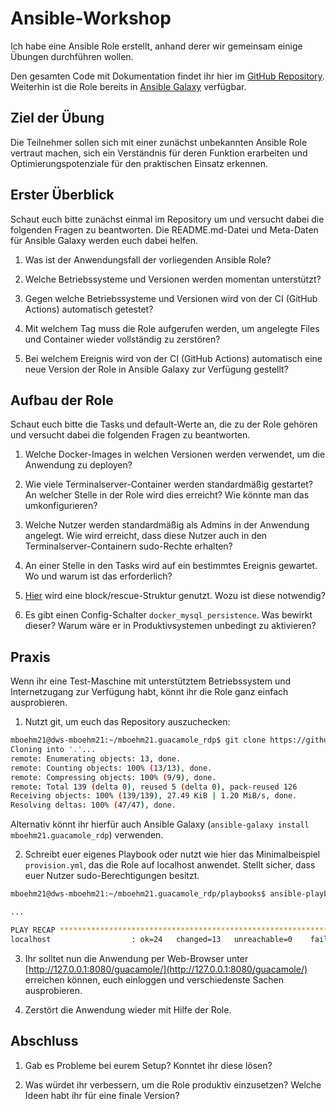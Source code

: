 # Ansible-Workshop
Ich habe eine Ansible Role erstellt, anhand derer wir gemeinsam einige Übungen durchführen wollen.

Den gesamten Code mit Dokumentation findet ihr hier im [GitHub Repository](https://github.com/mboehm21/ansible-guac-setup). Weiterhin ist die Role bereits in [Ansible Galaxy](https://galaxy.ansible.com/mboehm21/guacamole_rdp) verfügbar.

## Ziel der Übung

Die Teilnehmer sollen sich mit einer zunächst unbekannten Ansible Role vertraut machen, sich ein Verständnis für deren Funktion erarbeiten und Optimierungspotenziale für den praktischen Einsatz erkennen.

## Erster Überblick

Schaut euch bitte zunächst einmal im Repository um und versucht dabei die folgenden Fragen zu beantworten. Die README.md-Datei und Meta-Daten für Ansible Galaxy werden euch dabei helfen.

1. Was ist der Anwendungsfall der vorliegenden Ansible Role?

2. Welche Betriebssysteme und Versionen werden momentan unterstützt?

3. Gegen welche Betriebssysteme und Versionen wird von der CI (GitHub Actions) automatisch getestet?

4. Mit welchem Tag muss die Role aufgerufen werden, um angelegte Files und Container wieder vollständig zu zerstören?

5. Bei welchem Ereignis wird von der CI (GitHub Actions) automatisch eine neue Version der Role in Ansible Galaxy zur Verfügung gestellt?

## Aufbau der Role

Schaut euch bitte die Tasks und default-Werte an, die zu der Role gehören und versucht dabei die folgenden Fragen zu beantworten.

1. Welche Docker-Images in welchen Versionen werden verwendet, um die Anwendung zu deployen?

2. Wie viele Terminalserver-Container werden standardmäßig gestartet? An welcher Stelle in der Role wird dies erreicht? Wie könnte man das umkonfigurieren?

3. Welche Nutzer werden standardmäßig als Admins in der Anwendung angelegt. Wie wird erreicht, dass diese Nutzer auch in den Terminalserver-Containern sudo-Rechte erhalten?

4. An einer Stelle in den Tasks wird auf ein bestimmtes Ereignis gewartet. Wo und warum ist das erforderlich?

5. [Hier](https://github.com/mboehm21/ansible-guac-setup/blob/main/tasks/main.yml#L138) wird eine block/rescue-Struktur genutzt. Wozu ist diese notwendig?

6. Es gibt einen Config-Schalter `docker_mysql_persistence`. Was bewirkt dieser? Warum wäre er in Produktivsystemen unbedingt zu aktivieren?

## Praxis

Wenn ihr eine Test-Maschine mit unterstütztem Betriebssystem und Internetzugang zur Verfügung habt, könnt ihr die Role ganz einfach ausprobieren.

1. Nutzt git, um euch das Repository auszuchecken:

```bash
mboehm21@dws-mboehm21:~/mboehm21.guacamole_rdp$ git clone https://github.com/mboehm21/ansible-guac-setup .
Cloning into '.'...
remote: Enumerating objects: 13, done.
remote: Counting objects: 100% (13/13), done.
remote: Compressing objects: 100% (9/9), done.
remote: Total 139 (delta 0), reused 5 (delta 0), pack-reused 126
Receiving objects: 100% (139/139), 27.49 KiB | 1.20 MiB/s, done.
Resolving deltas: 100% (47/47), done.
```

Alternativ könnt ihr hierfür auch Ansible Galaxy (`ansible-galaxy install mboehm21.guacamole_rdp`) verwenden.

2. Schreibt euer eigenes Playbook oder nutzt wie hier das Minimalbeispiel `provision.yml`, das die Role auf localhost anwendet. Stellt sicher, dass euer Nutzer sudo-Berechtigungen besitzt.

```bash
mboehm21@dws-mboehm21:~/mboehm21.guacamole_rdp/playbooks$ ansible-playbook provision.yml 

...

PLAY RECAP ************************************************************************************************************************************************************************
localhost                  : ok=24   changed=13   unreachable=0    failed=0    skipped=2    rescued=0    ignored=0
```

3. Ihr solltet nun die Anwendung per Web-Browser unter [http://127.0.0.1:8080/guacamole/](http://127.0.0.1:8080/guacamole/) erreichen können, euch einloggen und verschiedenste Sachen ausprobieren.

4. Zerstört die Anwendung wieder mit Hilfe der Role.

## Abschluss

1. Gab es Probleme bei eurem Setup? Konntet ihr diese lösen?

2. Was würdet ihr verbessern, um die Role produktiv einzusetzen? Welche Ideen habt ihr für eine finale Version?
